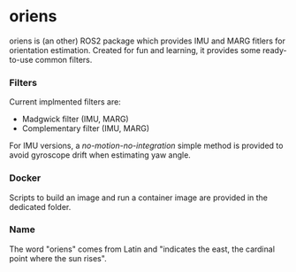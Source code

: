 # oriens

oriens is (an other) ROS2 package which provides IMU and MARG fitlers for orientation estimation. Created for fun and learning, it provides some ready-to-use common filters.

### Filters
Current implmented filters are:
- Madgwick filter (IMU, MARG)
- Complementary filter (IMU, MARG)

For IMU versions, a _no-motion-no-integration_ simple method is provided to avoid gyroscope drift when estimating yaw angle.

### Docker
Scripts to build an image and run a container image are provided in the dedicated folder.

### Name
The word "oriens" comes from Latin and "indicates the east, the cardinal point where the sun rises".
